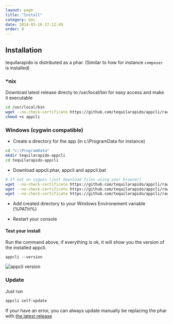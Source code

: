 ```yaml
---
layout: page
title: "Install"
category: doc
date: 2014-03-16 17:12:49
order: 0
---
```


## Installation

tequilarapido is distributed as a phar.  (Similar to how for instance `composer` is installed)

### *nix

Download latest release directy to /usr/local/bin for easy access and make it executable

```bash
cd /usr/local/bin
wget --no-check-certificate https://github.com/tequilarapido/appcli/raw/master/dist/downloads/appcli.phar -o appcli
chmod +x appcli
```

### Windows (cygwin compatible)

* Create a directory for the app (in c:\ProgramData for instance)

```bash
cd "c:\ProgramData"
mkdir tequilarapido-appcli
cd tequilarapido-appcli
```

* Download appcli.phar, appcli and appcli.bat

```bash
# If not on cygwin (just download files using your browser)
wget --no-check-certificate https://github.com/tequilarapido/appcli/raw/master/dist/downloads/appcli.phar
wget --no-check-certificate https://github.com/tequilarapido/appcli/raw/master/dist/downloads/install/appcli.bat
wget --no-check-certificate https://github.com/tequilarapido/appcli/raw/master/dist/downloads/install/appcli
```

* Add created directory to your Windows Environement variable (%PATH%)

* Restart your console

#### Test your install

Run the command above, if everything is ok, it will show you the version of the installed appcli.

    appcli --version

![appcli version](http://imgur.com/A1lruYw.png)


### Update

Just run

```bash
appcli self-update
```
If your have an error, you can always update manually be replacing the phar with [the latest release](https://github.com/tequilarapido/appcli/raw/master/dist/downloads/appcli.phar)
